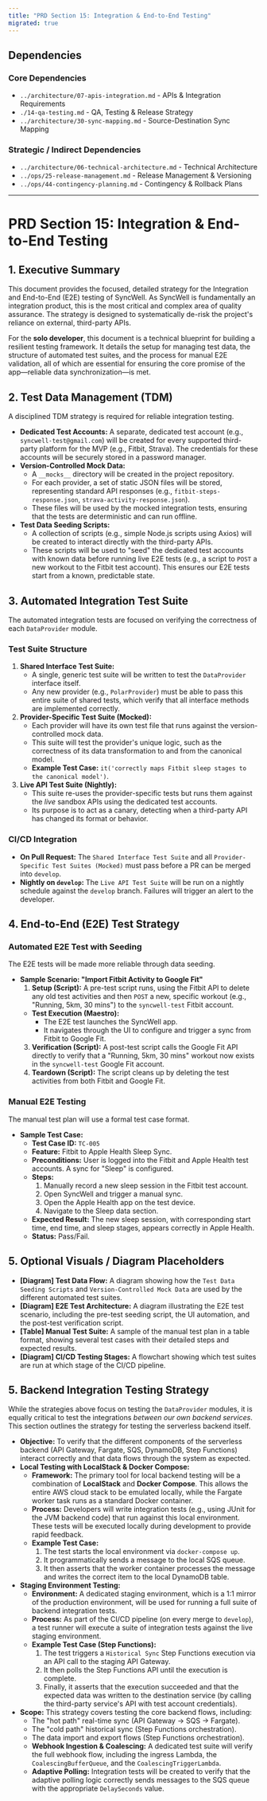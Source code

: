 ```yaml
---
title: "PRD Section 15: Integration & End-to-End Testing"
migrated: true
---
```

## Dependencies

### Core Dependencies
- `../architecture/07-apis-integration.md` - APIs & Integration Requirements
- `./14-qa-testing.md` - QA, Testing & Release Strategy
- `../architecture/30-sync-mapping.md` - Source-Destination Sync Mapping

### Strategic / Indirect Dependencies
- `../architecture/06-technical-architecture.md` - Technical Architecture
- `../ops/25-release-management.md` - Release Management & Versioning
- `../ops/44-contingency-planning.md` - Contingency & Rollback Plans

---

# PRD Section 15: Integration & End-to-End Testing

## 1. Executive Summary

This document provides the focused, detailed strategy for the Integration and End-to-End (E2E) testing of SyncWell. As SyncWell is fundamentally an integration product, this is the most critical and complex area of quality assurance. The strategy is designed to systematically de-risk the project's reliance on external, third-party APIs.

For the **solo developer**, this document is a technical blueprint for building a resilient testing framework. It details the setup for managing test data, the structure of automated test suites, and the process for manual E2E validation, all of which are essential for ensuring the core promise of the app—reliable data synchronization—is met.

## 2. Test Data Management (TDM)

A disciplined TDM strategy is required for reliable integration testing.

*   **Dedicated Test Accounts:** A separate, dedicated test account (e.g., `syncwell-test@gmail.com`) will be created for every supported third-party platform for the MVP (e.g., Fitbit, Strava). The credentials for these accounts will be securely stored in a password manager.
*   **Version-Controlled Mock Data:**
    *   A `__mocks__` directory will be created in the project repository.
    *   For each provider, a set of static JSON files will be stored, representing standard API responses (e.g., `fitbit-steps-response.json`, `strava-activity-response.json`).
    *   These files will be used by the mocked integration tests, ensuring that the tests are deterministic and can run offline.
*   **Test Data Seeding Scripts:**
    *   A collection of scripts (e.g., simple Node.js scripts using Axios) will be created to interact directly with the third-party APIs.
    *   These scripts will be used to "seed" the dedicated test accounts with known data before running live E2E tests (e.g., a script to `POST` a new workout to the Fitbit test account). This ensures our E2E tests start from a known, predictable state.

## 3. Automated Integration Test Suite

The automated integration tests are focused on verifying the correctness of each `DataProvider` module.

### Test Suite Structure

1.  **Shared Interface Test Suite:**
    *   A single, generic test suite will be written to test the `DataProvider` interface itself.
    *   Any new provider (e.g., `PolarProvider`) must be able to pass this entire suite of shared tests, which verify that all interface methods are implemented correctly.
2.  **Provider-Specific Test Suite (Mocked):**
    *   Each provider will have its own test file that runs against the version-controlled mock data.
    *   This suite will test the provider's unique logic, such as the correctness of its data transformation to and from the canonical model.
    *   **Example Test Case:** `it('correctly maps Fitbit sleep stages to the canonical model')`.
3.  **Live API Test Suite (Nightly):**
    *   This suite re-uses the provider-specific tests but runs them against the *live* sandbox APIs using the dedicated test accounts.
    *   Its purpose is to act as a canary, detecting when a third-party API has changed its format or behavior.

### CI/CD Integration

*   **On Pull Request:** The `Shared Interface Test Suite` and all `Provider-Specific Test Suites (Mocked)` must pass before a PR can be merged into `develop`.
*   **Nightly on `develop`:** The `Live API Test Suite` will be run on a nightly schedule against the `develop` branch. Failures will trigger an alert to the developer.

## 4. End-to-End (E2E) Test Strategy

### Automated E2E Test with Seeding

The E2E tests will be made more reliable through data seeding.

*   **Sample Scenario: "Import Fitbit Activity to Google Fit"**
    1.  **Setup (Script):** A pre-test script runs, using the Fitbit API to delete any old test activities and then `POST` a new, specific workout (e.g., "Running, 5km, 30 mins") to the `syncwell-test` Fitbit account.
    *   **Test Execution (Maestro):**
        *   The E2E test launches the SyncWell app.
        *   It navigates through the UI to configure and trigger a sync from Fitbit to Google Fit.
    3.  **Verification (Script):** A post-test script calls the Google Fit API directly to verify that a "Running, 5km, 30 mins" workout now exists in the `syncwell-test` Google Fit account.
    4.  **Teardown (Script):** The script cleans up by deleting the test activities from both Fitbit and Google Fit.

### Manual E2E Testing

The manual test plan will use a formal test case format.

*   **Sample Test Case:**
    *   **Test Case ID:** `TC-005`
    *   **Feature:** Fitbit to Apple Health Sleep Sync.
    *   **Preconditions:** User is logged into the Fitbit and Apple Health test accounts. A sync for "Sleep" is configured.
    *   **Steps:**
        1.  Manually record a new sleep session in the Fitbit test account.
        2.  Open SyncWell and trigger a manual sync.
        3.  Open the Apple Health app on the test device.
        4.  Navigate to the Sleep data section.
    *   **Expected Result:** The new sleep session, with corresponding start time, end time, and sleep stages, appears correctly in Apple Health.
    *   **Status:** Pass/Fail.

## 5. Optional Visuals / Diagram Placeholders

*   **[Diagram] Test Data Flow:** A diagram showing how the `Test Data Seeding Scripts` and `Version-Controlled Mock Data` are used by the different automated test suites.
*   **[Diagram] E2E Test Architecture:** A diagram illustrating the E2E test scenario, including the pre-test seeding script, the UI automation, and the post-test verification script.
*   **[Table] Manual Test Suite:** A sample of the manual test plan in a table format, showing several test cases with their detailed steps and expected results.
*   **[Diagram] CI/CD Testing Stages:** A flowchart showing which test suites are run at which stage of the CI/CD pipeline.

## 5. Backend Integration Testing Strategy

While the strategies above focus on testing the `DataProvider` modules, it is equally critical to test the integrations *between our own backend services*. This section outlines the strategy for testing the serverless backend itself.

*   **Objective:** To verify that the different components of the serverless backend (API Gateway, Fargate, SQS, DynamoDB, Step Functions) interact correctly and that data flows through the system as expected.
*   **Local Testing with LocalStack & Docker Compose:**
    *   **Framework:** The primary tool for local backend testing will be a combination of **LocalStack** and **Docker Compose**. This allows the entire AWS cloud stack to be emulated locally, while the Fargate worker task runs as a standard Docker container.
    *   **Process:** Developers will write integration tests (e.g., using JUnit for the JVM backend code) that run against this local environment. These tests will be executed locally during development to provide rapid feedback.
    *   **Example Test Case:**
        1.  The test starts the local environment via `docker-compose up`.
        2.  It programmatically sends a message to the local SQS queue.
        3.  It then asserts that the worker container processes the message and writes the correct item to the local DynamoDB table.
*   **Staging Environment Testing:**
    *   **Environment:** A dedicated staging environment, which is a 1:1 mirror of the production environment, will be used for running a full suite of backend integration tests.
    *   **Process:** As part of the CI/CD pipeline (on every merge to `develop`), a test runner will execute a suite of integration tests against the live staging environment.
    *   **Example Test Case (Step Functions):**
        1.  The test triggers a `Historical Sync` Step Functions execution via an API call to the staging API Gateway.
        2.  It then polls the Step Functions API until the execution is complete.
        3.  Finally, it asserts that the execution succeeded and that the expected data was written to the destination service (by calling the third-party service's API with test account credentials).
*   **Scope:** This strategy covers testing the core backend flows, including:
    *   The "hot path" real-time sync (API Gateway -> SQS -> Fargate).
    *   The "cold path" historical sync (Step Functions orchestration).
    *   The data import and export flows (Step Functions orchestration).
    *   **Webhook Ingestion & Coalescing:** A dedicated test suite will verify the full webhook flow, including the ingress Lambda, the `CoalescingBufferQueue`, and the `CoalescingTriggerLambda`.
    *   **Adaptive Polling:** Integration tests will be created to verify that the adaptive polling logic correctly sends messages to the SQS queue with the appropriate `DelaySeconds` value.
